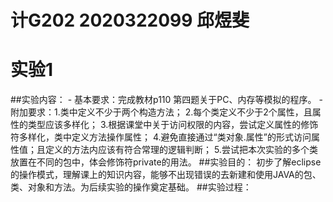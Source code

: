 # 计G202 2020322099 邱煜斐
# 实验1
##实验内容：
    - 基本要求：完成教材p110 第四题关于PC、内存等模拟的程序。
    - 附加要求：1.类中定义不少于两个构造方法； 
               2.每个类定义不少于2个属性，且属性的类型应该多样化； 
               3.根据课堂中关于访问权限的内容，尝试定义属性的修饰符多样化，类中定义方法操作属性； 
               4.避免直接通过“类对象.属性”的形式访问属性值；且定义的方法内应该有符合常理的逻辑判断；
               5.尝试把本次实验的多个类放置在不同的包中，体会修饰符private的用法。
##实验目的：
    初步了解eclipse的操作模式，理解课上的知识内容，能够不出现错误的去新建和使用JAVA的包、类、对象和方法。为后续实验的操作奠定基础。
##实验过程：
    
